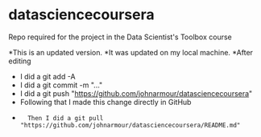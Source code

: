 # datasciencecoursera
Repo required for the project in the Data Scientist's Toolbox course

*This is an updated version.
*It was updated on my local machine.
*After editing
*   I did a git add -A
*   I did a git commit -m "..."
*   I did a git push "https://github.com/johnarmour/datasciencecoursera"
*   Following that I made this change directly in GitHub 
*       Then I did a git pull "https://github.com/johnarmour/datasciencecoursera/README.md"
